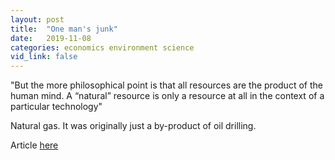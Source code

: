 ```yaml
---
layout: post
title:  "One man's junk"
date:   2019-11-08
categories: economics environment science
vid_link: false
---
```


"But the more philosophical point is that all resources are the product of the human mind. A “natural” resource is only a resource at all in the context of a particular technology"

Natural gas. It was originally just a by-product of oil drilling.

Article [here]

[here]: //rootsofprogress.org/one-mans-junk
